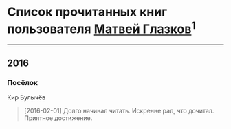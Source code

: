# Список прочитанных книг пользователя [Матвей Глазков](http://vk.com/id335489364)<sup>1</sup>
---

## 2016

### Посёлок
Кир Булычёв
> [2016-02-01] Долго начинал читать. Искренне рад, что дочитал. Приятное достижение.



